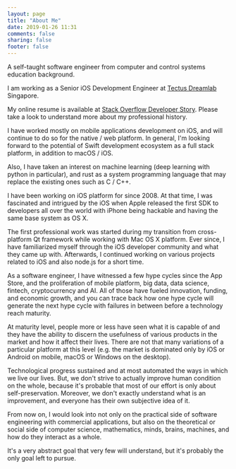 ```yaml
---
layout: page
title: "About Me"
date: 2019-01-26 11:31
comments: false
sharing: false
footer: false
---
```


A self-taught software engineer from computer and control systems education background.

I am working as a Senior iOS Development Engineer at [Tectus Dreamlab](https://tectusdreamlab.com/) Singapore.

My online resume is available at [Stack Overflow Developer Story](https://stackoverflow.com/story/jessearmand). Please take a look to understand more about my professional history.

I have worked mostly on mobile applications development on iOS, and will continue to do so for the native / web platform. In general, I'm looking forward to the potential of Swift development ecosystem as a full stack platform, in addition to macOS / iOS.

Also, I have taken an interest on machine learning (deep learning with python in particular), and rust as a system programming language that may replace the existing ones such as C / C++.

I have been working on iOS platform for since 2008. At that time, I was fascinated and intrigued by the iOS when Apple released the first SDK to developers all over the world with iPhone being hackable and having the same base system as OS X.

The first professional work was started during my transition from cross-platform Qt framework while working with Mac OS X platform. Ever since, I have familiarized myself through the iOS developer community and what they came up with. Afterwards, I continued working on various projects related to iOS and also node.js for a short time.

As a software engineer, I have witnessed a few hype cycles since the App Store, and the proliferation of mobile platform, big data, data science, fintech, cryptocurrency and AI. All of those have fueled innovation, funding, and economic growth, and you can trace back how one hype cycle will generate the next hype cycle with failures in between before a technology reach maturity.

At maturity level, people more or less have seen what it is capable of and they have the ability to discern the usefulness of various products in the market and how it affect their lives. There are not that many variations of a particular platform at this level (e.g. the market is dominated only by iOS or Android on mobile, macOS or Windows on the desktop).

Technological progress sustained and at most automated the ways in which we live our lives. But, we don't strive to actually improve human condition on the whole, because it's probable that most of our effort is only about self-preservation. Moreover, we don't exactly understand what is an improvement, and everyone has their own subjective idea of it.

From now on, I would look into not only on the practical side of software engineering with commercial applications, but also on the theoretical or social side of computer science, mathematics, minds, brains, machines, and how do they interact as a whole.

It's a very abstract goal that very few will understand, but it's probably the only goal left to pursue.
